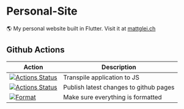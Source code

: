 # Personal-Site

🌎 My personal website built in Flutter. Visit it at [mattglei.ch](https://mattglei.ch)

## Github Actions

| **Action**                                                                                                                                                  | **Description**                        |
| ----------------------------------------------------------------------------------------------------------------------------------------------------------- | -------------------------------------- |
| [![Actions Status](https://github.com/Matt-Gleich/Personal-Site/workflows/Flutter%20Build/badge.svg)](https://github.com/Matt-Gleich/Personal-Site/actions) | Transpile application to JS            |
| [![Actions Status](https://github.com/Matt-Gleich/Personal-Site/workflows/Publish/badge.svg)](https://github.com/Matt-Gleich/Personal-Site/actions)         | Publish latest changes to github pages |
| [![Format](https://github.com/Matt-Gleich/Personal-Site/workflows/Format/badge.svg)](<(https://github.com/Matt-Gleich/Personal-Site/actions)>)              | Make sure everything is formatted      |
